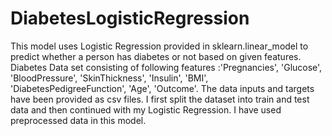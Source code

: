  # DiabetesLogisticRegression
This model uses Logistic Regression provided in sklearn.linear_model to predict whether a person has diabetes or not based on given features. 
Diabetes Data set consisting of following features :'Pregnancies', 'Glucose', 'BloodPressure', 'SkinThickness', 'Insulin', 'BMI', 'DiabetesPedigreeFunction', 'Age', 'Outcome'.
The data inputs and targets have been provided as csv files.
I first split the dataset into train and test data and then continued with my Logistic Regression.
I have used preprocessed data in this model.

